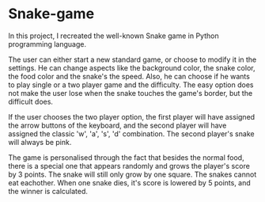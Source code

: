 # Snake-game

In this project, I recreated the well-known Snake game in Python programming language.

The user can either start a new standard game, or choose to modify it in the settings. He can change aspects like the background color, the snake color, the food color and the snake's the speed. Also, he can choose if he wants to play single or a two player game and the difficulty. The easy option does not make the user lose when the snake touches the game's border, but the difficult does.

If the user chooses the two player option, the first player will have assigned the arrow buttons of the keyboard, and the second player will have assigned the classic 'w', 'a', 's', 'd' combination. The second player's snake will always be pink.

The game is personalised through the fact that besides the normal food, there is a special one that appears randomly and grows the player's score by 3 points. The snake will still only grow by one square. The snakes cannot eat eachother. When one snake dies, it's score is lowered by 5 points, and the winner is calculated. 
